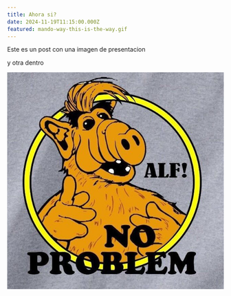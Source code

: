 ```yaml
---
title: Ahora si?
date: 2024-11-19T11:15:00.000Z
featured: mando-way-this-is-the-way.gif
---
```

Este es un post con una imagen de presentacion

y otra dentro

![](no-problem.jpg)
